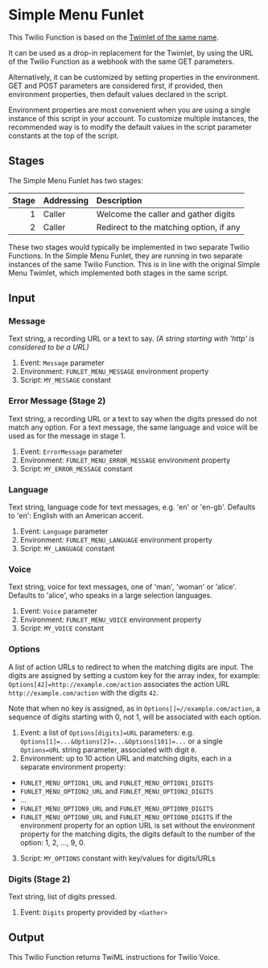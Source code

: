 # Simple Menu Funlet

This Twilio Function is based on the [Twimlet of the same name][twimlet].

[twimlet]: https://www.twilio.com/labs/twimlets/menu

It can be used as a drop-in replacement for the Twimlet, by using the URL
of the Twilio Function as a webhook with the same GET parameters.

Alternatively, it can be customized by setting properties in the
environment. GET and POST parameters are considered first, if provided,
then environment properties, then default values declared in the script.

Environment properties are most convenient when you are using a single
instance of this script in your account. To customize multiple instances,
the recommended way is to modify the default values in the script parameter
constants at the top of the script.

## Stages

The Simple Menu Funlet has two stages:

| Stage | Addressing | Description |
| ----: | :--------- | :---------- |
|     1 | Caller     | Welcome the caller and gather digits |
|     2 | Caller     | Redirect to the matching option, if any |

These two stages would typically be implemented in two separate Twilio
Functions. In the Simple Menu Funlet, they are running in two separate
instances of the same Twilio Function. This is in line with the original
Simple Menu Twimlet, which implemented both stages in the same script.

## Input

### Message

Text string, a recording URL or a text to say.
*(A string starting with 'http' is considered to be a URL)*

1. Event: `Message` parameter
2. Environment: `FUNLET_MENU_MESSAGE` environment property
3. Script: `MY_MESSAGE` constant

### Error Message (Stage 2)

Text string, a recording URL or a text to say when the digits pressed
do not match any option. For a text message, the same language and voice
will be used as for the message in stage 1.

1. Event: `ErrorMessage` parameter
2. Environment: `FUNLET_MENU_ERROR_MESSAGE` environment property
3. Script: `MY_ERROR_MESSAGE` constant

### Language

Text string, language code for text messages, e.g. 'en' or 'en-gb'.
Defaults to 'en': English with an American accent.

1. Event: `Language` parameter
2. Environment: `FUNLET_MENU_LANGUAGE` environment property
3. Script: `MY_LANGUAGE` constant

### Voice

Text string, voice for text messages, one of 'man', 'woman' or 'alice'.
Defaults to 'alice', who speaks in a large selection languages.

1. Event: `Voice` parameter
2. Environment: `FUNLET_MENU_VOICE` environment property
3. Script: `MY_VOICE` constant

### Options

A list of action URLs to redirect to when the matching digits are input.
The digits are assigned by setting a custom key for the array index,
for example: `Options[42]=http://example.com/action` associates the
action URL `http://example.com/action` with the digits `42`.

Note that when no key is assigned, as in `Options[]=//example.com/action`, a
sequence of digits starting with 0, not 1, will be associated with each option.

1. Event: a list of `Options[digits]=URL` parameters:
   e.g. `Options[1]=...&Options[2]=...&Options[101]=...`
   or a single `Options=URL` string parameter, associated with digit `0`.
2. Environment: up to 10 action URL and matching digits,
  each in a separate environment property:
  - `FUNLET_MENU_OPTION1_URL` and `FUNLET_MENU_OPTION1_DIGITS`
  - `FUNLET_MENU_OPTION2_URL` and `FUNLET_MENU_OPTION2_DIGITS`
  - ...
  - `FUNLET_MENU_OPTION9_URL` and `FUNLET_MENU_OPTION9_DIGITS`
  - `FUNLET_MENU_OPTION0_URL` and `FUNLET_MENU_OPTION0_DIGITS`
  If the environment property for an option URL is set without the
  environment property for the matching digits, the digits default
  to the number of the option: 1, 2, ..., 9, 0.
3. Script: `MY_OPTIONS` constant with key/values for digits/URLs

### Digits (Stage 2)

Text string, list of digits pressed.

1. Event: `Digits` property provided by `<Gather>`

## Output

This Twilio Function returns TwiML instructions for Twilio Voice.
